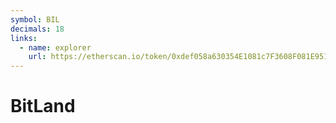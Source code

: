 ```yaml
---
symbol: BIL
decimals: 18
links:
  - name: explorer
    url: https://etherscan.io/token/0xdef058a630354E1081c7F3608F081E951d2A5570
---
```


# BitLand
